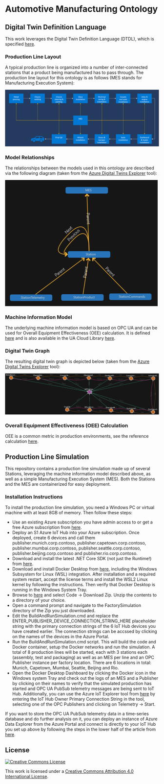 # Automotive Manufacturing Ontology



## Digital Twin Definition Language

This work leverages the Digital Twin Definition Language (DTDL), which is specified [here](https://github.com/Azure/opendigitaltwins-dtdl/blob/master/DTDL/v2/dtdlv2.md).



### Production Line Layout

A typical production line is organized into a number of inter-connected stations that a product being manufactured has to pass through. The production line layout for this ontology is as follows (MES stands for Manufacturing Execution System):

![Line](Docs/line.png)



### Model Relationships

The relationships between the models used in this ontology are described via the following diagram (taken from the [Azure Digital Twins Explorer](https://explorer.digitaltwins.azure.net/) tool):

<img src="Docs/modelrelationships.png" alt="relationships" width="500" />



### Machine Information Model

The underlying machine information model is based on OPC UA and can be used for Overall Equipment Effectiveness (OEE) calculation. It is defined [here](https://github.com/digitaltwinconsortium/AutomotiveManufacturingDTDLOntology/blob/main/FactorySimulation/Station/Station.NodeSet2.xml) and is also available in the UA Cloud Library [here](https://uacloudlibrary.opcfoundation.org/).



### Digital Twin Graph

The resulting digital twin graph is depicted below (taken from the [Azure Digital Twins Explorer](https://explorer.digitaltwins.azure.net/) tool):

![twingraph](Docs/twingraph.png)



### Overall Equipment Effectiveness (OEE) Calculation

OEE is a common metric in production environments, see the reference calculation [here](https://www.oee.com/calculating-oee).



## Production Line Simulation

This repository contains a production line simulation made up of several Stations, leveraging the machine information model described above, as well as a simple Manufacturing Execution System (MES). Both the Stations and the MES are containerized for easy deployment.



### Installation Instructions

To install the production line simulation, you need a Windows PC or virtual machine with at least 8GB of memory. Then follow these steps:
* Use an existing Azure subscription you have admin access to or get a free Azure subscription from [here](https://azure.microsoft.com/en-us/free).
* Deploy an S1 Azure IoT Hub into your Azure subscription. Once deployed, create 6 devices and call them publisher.munich.corp.contoso, publisher.capetown.corp.contoso, publisher.mumbai.corp.contoso, publisher.seattle.corp.contoso, publisher.beijing.corp.contoso and publisher.rio.corp.contoso.
* Download and install the latest .NET Core SDK (not just the Runtime!) from [here](https://dotnet.microsoft.com/en-us/download/dotnet).
* Download and install Docker Desktop from [here](https://www.docker.com/products/docker-desktop), including the Windows Subsystem for Linux (WSL) integration. After installation and a required system restart, accept the license terms and install the WSL2 Linux kernel by following the instructions. Then verify that Docker Desktop is running in the Windows System Tray.
* Browse to [here](https://github.com/digitaltwinconsortium/AutomotiveManufacturingDTDLOntology) and select Code -> Download Zip. Unzip the contents to a directory of your choice.
* Open a command prompt and navigate to the FactorySimulation directory of the Zip you just downloaded.
* Edit the BuildAndRunSimulation.cmd and replace the ENTER_PUBLISHER_DEVICE_CONNECTION_STRING_HERE placeholder string with the primary connection strings of the 6 IoT Hub devices you have created earlier. The connection strings can be accssed by clicking on the names of the devices in the Azure Portal.
* Run the BuildAndRunSimulation.cmd script. This will build the code and Docker container, setup the Docker networks and run the simulation. A total of 8 production lines will be started, each with 3 stations each (assembly, test and packaging) as well as an MES per line and an OPC Publisher instance per factory location. There are 6 locations in total: Munich, Capetown, Mumbai, Seattle, Beijing and Rio.
* Open the Docker Desktop Dashboard by clicking the Docker icon in the Windows system Tray and check out the logs of an MES and a Publisher by clicking on their names to verify that the simulated production has started and OPC UA PubSub telemetry messages are being sent to IoT Hub. Additionally, you can use the Azure IoT Explorer tool from [here](https://github.com/Azure/azure-iot-explorer/releases) by entering the IoT Hub Owner Primary Connection String in the tool, selecting one of the OPC Publishers and clicking on Telemetry -> Start.

If you want to store the OPC UA PubSub telemetry data in a time-series database and do further analysis on it, you can deploy an instance of Azure Data Explorer from the Azure Portal and connect is directly to your IoT Hub you set up above by following the steps in the lower half of the article from [here](https://www.linkedin.com/pulse/using-azure-data-explorer-opc-ua-erich-barnstedt/).



## License

<a rel="license" href="http://creativecommons.org/licenses/by/4.0/"><img alt="Creative Commons License" style="border-width:0" src="https://i.creativecommons.org/l/by/4.0/88x31.png" /></a>

This work is licensed under a <a rel="license" href="http://creativecommons.org/licenses/by/4.0/">Creative Commons Attribution 4.0 International License</a>.
